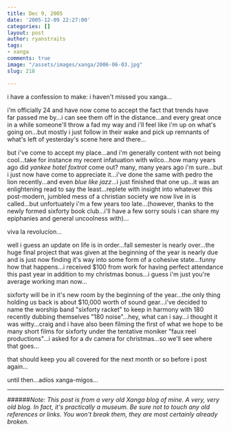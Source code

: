 ```yaml
---
title: Dec 9, 2005
date: '2005-12-09 22:27:00'
categories: []
layout: post
author: ryanstraits
tags:
- xanga
comments: true
image: "/assets/images/xanga/2006-06-03.jpg"
slug: 218

---
```

i have a confessíon to make: i haven't missed you xanga...

<!-- break -->

i'm officially 24 and have now come to accept the fact that trends have far passed me by...i can see them off in the distance...and every great once in a while someone'll throw a fad my way and i'll feel like i'm up on what's going on...but mostly i just follow in their wake and pick up remnants of what's left of yesterday's scene here and there...

but i've come to accept my place...and i'm generally content with not being cool...take for instance my recent infatuation with wilco...how many years ago did <em>yankee hotel foxtrot</em> come out? many, many years ago i'm sure...but i just now have come to appreciate it...i've done the same with pedro the lion recently...and even <em>blue like jazz</em>...i just finished that one up...it was an enlightening read to say the least...replete with insight into whatever this post-modern, jumbled mess of a christian society we now live in is called...but unfortuately i'm a few years too late...(however, thanks to the newly formed sixforty book club...i'll have a few sorry souls i can share my epiphanies and general uncoolness with)...

viva la revolucíon...

well i guess an update on life is in order...fall semester is nearly over...the huge final project that was given at the beginning of the year is nearly due and is just now finding it's way into some form of a cohesive state...funny how that happens...i received $100 from work for having perfect attendance this past year in addition to my christmas bonus...i guess i'm just you're average working man now...

sixforty will be in it's new room by the beginning of the year...the only thing holding us back is about $10,000 worth of sound gear...i've decided to name the worship band "sixforty racket" to keep in harmony with 180 recently dubbing themselves "180 noise"...hey, what can i say...i thought it was witty...craig and i have also been filming the first of what we hope to be many short films for sixforty under the tentative moniker "faux reel productions"...i asked for a dv camera for christmas...so we'll see where that goes...

that should keep you all covered for the next month or so before i post again...

until then...adíos xanga-migos...

---

######*Note: This post is from a very old Xanga blog of mine. A very, very old blog. In fact, it's practically a museum. Be sure not to touch any old references or links. You won't break them, they are most certainly already broken.*